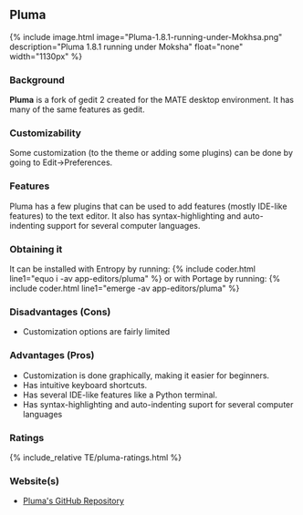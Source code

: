 ## Pluma
{% include image.html image="Pluma-1.8.1-running-under-Mokhsa.png" description="Pluma 1.8.1 running under Moksha" float="none" width="1130px" %}

### Background
**Pluma** is a fork of gedit 2 created for the MATE desktop environment. It has many of the same features as gedit.

### Customizability
Some customization (to the theme or adding some plugins) can be done by going to Edit→Preferences.

### Features
Pluma has a few plugins that can be used to add features (mostly IDE-like features) to the text editor. It also has syntax-highlighting and auto-indenting support for several computer languages.

### Obtaining it
It can be installed with Entropy by running:
{% include coder.html line1="equo i -av app-editors/pluma" %}
or with Portage by running:
{% include coder.html line1="emerge -av app-editors/pluma" %}

### Disadvantages (Cons)
* Customization options are fairly limited

### Advantages (Pros)
* Customization is done graphically, making it easier for beginners.
* Has intuitive keyboard shortcuts.
* Has several IDE-like features like a Python terminal.
* Has syntax-highlighting and auto-indenting suport for several computer languages

### Ratings
{% include_relative TE/pluma-ratings.html %}

### Website(s)
* [Pluma's GitHub Repository](https://github.com/mate-desktop/pluma)
